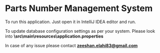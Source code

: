 # Parts Number Management System

To run this application. Just open it in IntelliJ IDEA editor and run.

To update database configuration settings as per your system. Please look into **\src\main\resources\application.properties**

In case of any issue please contact **zeeshan.elahi83@gmail.com**